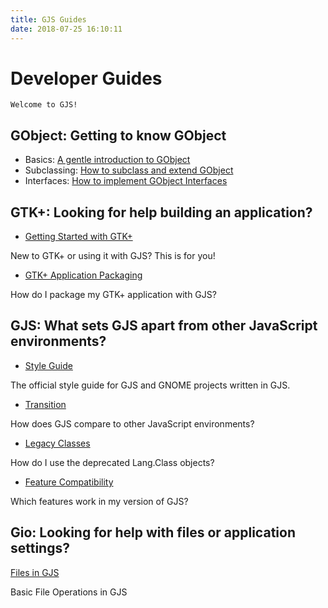 ```yaml
---
title: GJS Guides
date: 2018-07-25 16:10:11
---
```


# Developer Guides

    Welcome to GJS!

## GObject: Getting to know GObject

- Basics: [A gentle introduction to GObject](gobject/basics.md)
- Subclassing: [How to subclass and extend GObject](gobject/subclassing.md)
- Interfaces: [How to implement GObject Interfaces](gobject/interfaces.md)

## GTK+: Looking for help building an application?

- [Getting Started with GTK+](gtk/gtk-tutorial/)

New to GTK+ or using it with GJS? This is for you!

- [GTK+ Application Packaging](gtk/application-packaging.md)

How do I package my GTK+ application with GJS?

## GJS: What sets GJS apart from other JavaScript environments?

- [Style Guide](gjs/style-guide.md)

The official style guide for GJS and GNOME projects written in GJS.

- [Transition](gjs/transition.md)

How does GJS compare to other JavaScript environments?

- [Legacy Classes](gjs/legacy-class-syntax.md)

How do I use the deprecated Lang.Class objects?

- [Feature Compatibility](gjs/features-across-versions.md)

Which features work in my version of GJS?

## Gio: Looking for help with files or application settings?

[Files in GJS](gio/file-operations.md)

Basic File Operations in GJS
